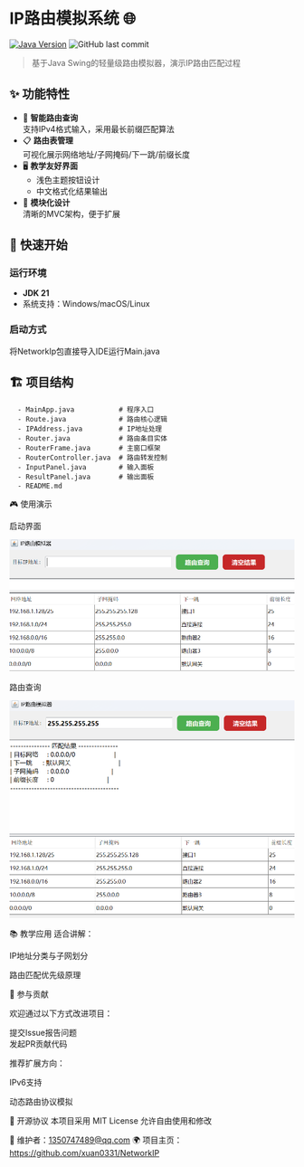 # IP路由模拟系统 🌐

[![Java Version](https://img.shields.io/badge/Java-21%2B-blue)](https://openjdk.org/)
![GitHub last commit](https://img.shields.io/github/last-commit/xuan0331/NetworkIP)

> 基于Java Swing的轻量级路由模拟器，演示IP路由匹配过程

## ✨ 功能特性

- 🎯 **智能路由查询**  
  支持IPv4格式输入，采用最长前缀匹配算法
- 📋 **路由表管理**  
  可视化展示网络地址/子网掩码/下一跳/前缀长度
- 🖥️ **教学友好界面**  
  - 浅色主题按钮设计  
  - 中文格式化结果输出  
- 🧩 **模块化设计**  
  清晰的MVC架构，便于扩展

## 🚀 快速开始

### 运行环境
- **JDK 21**
- 系统支持：Windows/macOS/Linux

### 启动方式

将NetworkIp包直接导入IDE运行Main.java


## 🏗️ 项目结构
      
      - MainApp.java           # 程序入口
      - Route.java             # 路由核心逻辑
      - IPAddress.java         # IP地址处理
      - Router.java            # 路由条目实体
      - RouterFrame.java       # 主窗口框架
      - RouterController.java  # 路由转发控制
      - InputPanel.java        # 输入面板
      - ResultPanel.java       # 输出面板
      - README.md

🎮 使用演示

启动界面

![1](pictures/1.png)



路由查询

![2](pictures/2.png)



📚 教学应用
适合讲解：

IP地址分类与子网划分

路由匹配优先级原理


🤝 参与贡献

欢迎通过以下方式改进项目：

提交Issue报告问题  
发起PR贡献代码

推荐扩展方向：

IPv6支持

动态路由协议模拟

📜 开源协议
本项目采用 MIT License
允许自由使用和修改

📧 维护者：1350747489@qq.com
🌍 项目主页：https://github.com/xuan0331/NetworkIP
